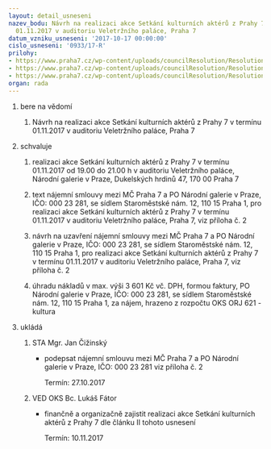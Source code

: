```yaml
---
layout: detail_usneseni
nazev_bodu: Návrh na realizaci akce Setkání kulturních aktérů z Prahy 7 v termínu
  01.11.2017 v auditoriu Veletržního paláce, Praha 7
datum_vzniku_usneseni: '2017-10-17 00:00:00'
cislo_usneseni: '0933/17-R'
prilohy:
- https://www.praha7.cz/wp-content/uploads/councilResolution/Resolutions/29550/export/M48DV_SetkaniKA_01_11_2017~258248.docx
- https://www.praha7.cz/wp-content/uploads/councilResolution/Resolutions/29550/export/NG_SmlouvanajemP_708102017_SetkaniKA_01_11_2017~258247.docx
- https://www.praha7.cz/wp-content/uploads/councilResolution/Resolutions/29550/export/export~295073.pdf
organ: rada
---
```

<ol id="urzList" class="urzList_view"><li id="" class="urzClass1"><span name="1">bere na vědomí</span><ol class="urzOlClass decimal "><li style="text-align: left;" id="" class="urzClass2"><span><p>Návrh na realizaci akce Setkání kulturních aktérů z Prahy 7 v termínu 01.11.2017 v auditoriu Veletržního paláce, Praha 7</p></span></li></ol></li><li id="" class="urzClass1"><span name="24">schvaluje</span><ol class="urzOlClass decimal "><li style="text-align: left;" id="" class="urzClass2"><span><p>realizaci akce Setkání kulturních aktérů z Prahy 7 v termínu 01.11.2017 od 19.00 do 21.00 h v auditoriu Veletržního paláce, Národní galerie v Praze, Dukelských hrdinů 47, 170 00 Praha 7<br></p></span></li><li style="text-align: left;" id="" class="urzClass2"><span><p>text nájemní smlouvy mezi MČ Praha 7 a PO Národní galerie v Praze, IČO: 000 23 281, se sídlem Staroměstské nám. 12, 110 15 Praha 1, pro realizaci akce Setkání kulturních aktérů z Prahy 7 v termínu 01.11.2017 v auditoriu Veletržního paláce, Praha 7, viz příloha č. 2</p></span></li><li style="text-align: left;" id="" class="urzClass2"><span><p>návrh na uzavření nájemní smlouvy mezi MČ Praha 7 a PO Národní galerie v Praze, IČO: 000 23 281, se sídlem Staroměstské nám. 12, 110 15 Praha 1, pro realizaci akce Setkání kulturních aktérů z Prahy 7 v termínu 01.11.2017 v auditoriu Veletržního paláce, Praha 7, viz příloha č. 2<br></p></span></li><li style="text-align: left;" id="" class="urzClass2"><span><p>úhradu nákladů v max. výši 3 601 Kč vč. DPH, formou faktury, PO Národní galerie v Praze, IČO: 000 23 281, se sídlem Staroměstské nám. 12, 110 15 Praha 1, za nájem, hrazeno z rozpočtu OKS ORJ 621 - kultura<br></p></span></li></ol></li><li class="urzClass1" id="urzUkoly"><span name="1">ukládá</span><ol class="urzOlClass"><li class="urzClass2"><span><p>STA Mgr. Jan Čižinský</p></span><ul class="urzUlClass"><li class="urzClass3"><span><p>podepsat nájemní smlouvu mezi MČ Praha 7 a PO Národní galerie v Praze, IČO: 000 23 281 viz příloha č. 2</p></span><span class="urzUkolTermin">  Termín:&nbsp;27.10.2017</span></li></ul></li><li class="urzClass2"><span><p>VED OKS Bc. Lukáš Fátor</p></span><ul class="urzUlClass"><li class="urzClass3"><span><p>finančně a organizačně zajistit realizaci akce Setkání kulturních aktérů z Prahy 7 dle článku II tohoto usnesení</p></span><span class="urzUkolTermin">  Termín:&nbsp;10.11.2017</span></li></ul></li></ol></li></ol>